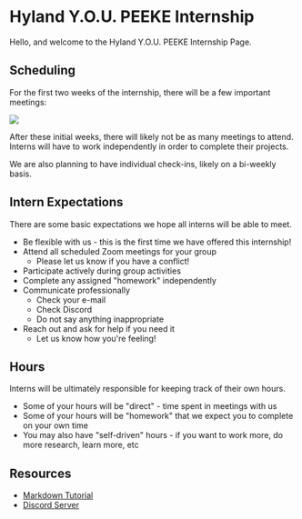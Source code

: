 # Hyland Y.O.U. PEEKE Internship
Hello, and welcome to the Hyland Y.O.U. PEEKE Internship Page.

## Scheduling
For the first two weeks of the internship, there will be a few important meetings:

![](https://i.imgur.com/mllda2d.png)

After these initial weeks, there will likely not be as many meetings to attend. Interns will have to work independently in order to complete their projects.

We are also planning to have individual check-ins, likely on a bi-weekly basis.

## Intern Expectations
There are some basic expectations we hope all interns will be able to meet.

- Be flexible with us - this is the first time we have offered this internship!
- Attend all scheduled Zoom meetings for your group
  - Please let us know if you have a conflict!
- Participate actively during group activities
- Complete any assigned "homework" independently
- Communicate professionally
  - Check your e-mail
  - Check Discord
  - Do not say anything inappropriate
- Reach out and ask for help if you need it
  - Let us know how you're feeling!

## Hours
Interns will be ultimately responsible for keeping track of their own hours.

- Some of your hours will be "direct" - time spent in meetings with us
- Some of your hours will be "homework" that we expect you to complete on your own time
- You may also have "self-driven" hours - if you want to work more, do more research, learn more, etc

## Resources
- [Markdown Tutorial](https://www.markdowntutorial.com/)
- [Discord Server](https://discord.com/invite/97548yXFcj)